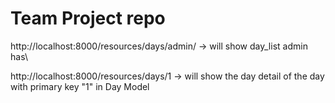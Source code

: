 # Team Project repo



http://localhost:8000/resources/days/admin/ -> will show day_list admin has\


http://localhost:8000/resources/days/1 -> will show the day detail of the day with primary key "1" in Day Model
